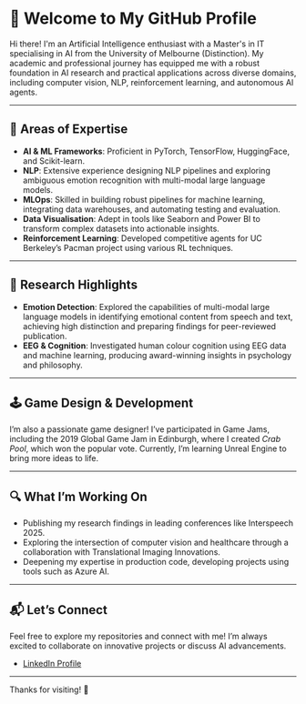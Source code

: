 # 👋 Welcome to My GitHub Profile  

Hi there! I'm an Artificial Intelligence enthusiast with a Master's in IT specialising in AI from the University of Melbourne (Distinction). My academic and professional journey has equipped me with a robust foundation in AI research and practical applications across diverse domains, including computer vision, NLP, reinforcement learning, and autonomous AI agents.  

---

## 🌟 Areas of Expertise  
- **AI & ML Frameworks**: Proficient in PyTorch, TensorFlow, HuggingFace, and Scikit-learn.  
- **NLP**: Extensive experience designing NLP pipelines and exploring ambiguous emotion recognition with multi-modal large language models.  
- **MLOps**: Skilled in building robust pipelines for machine learning, integrating data warehouses, and automating testing and evaluation.  
- **Data Visualisation**: Adept in tools like Seaborn and Power BI to transform complex datasets into actionable insights.  
- **Reinforcement Learning**: Developed competitive agents for UC Berkeley’s Pacman project using various RL techniques.  

---

## 🧠 Research Highlights  
- **Emotion Detection**: Explored the capabilities of multi-modal large language models in identifying emotional content from speech and text, achieving high distinction and preparing findings for peer-reviewed publication.  
- **EEG & Cognition**: Investigated human colour cognition using EEG data and machine learning, producing award-winning insights in psychology and philosophy.  

---

## 🕹️ Game Design & Development  
I’m also a passionate game designer! I’ve participated in Game Jams, including the 2019 Global Game Jam in Edinburgh, where I created *Crab Pool*, which won the popular vote. Currently, I’m learning Unreal Engine to bring more ideas to life.  

---

## 🔍 What I’m Working On  
- Publishing my research findings in leading conferences like Interspeech 2025.  
- Exploring the intersection of computer vision and healthcare through a collaboration with Translational Imaging Innovations.  
- Deepening my expertise in production code, developing projects using tools such as Azure AI.

---

## 📬 Let’s Connect  
Feel free to explore my repositories and connect with me! I’m always excited to collaborate on innovative projects or discuss AI advancements.  

- [LinkedIn Profile](https://www.linkedin.com/in/jule-valendo-halim/)

---

Thanks for visiting! 🚀
